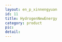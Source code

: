 ```yaml
---
layout: en_p_xinnengyuan
id: 11
title: HydrogenNewEnergy
category: product
pic: 
detail:  
---
```


